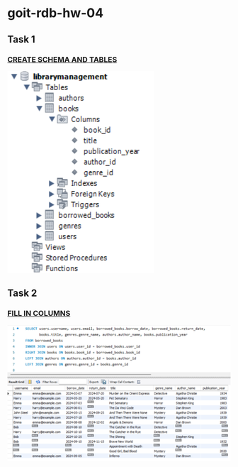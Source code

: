 # goit-rdb-hw-04

## Task 1

### [CREATE SCHEMA AND TABLES](./p1_create_tables_script.txt)

![task1_CREATE_SCHEMA_AND_TABLES](./p1_create_tables.png)

## Task 2

### [FILL IN COLUMNS](./p2_fill_tables.txt)

![task2_FILL_IN_COLUMNS](./p2_joined_tables.png)






